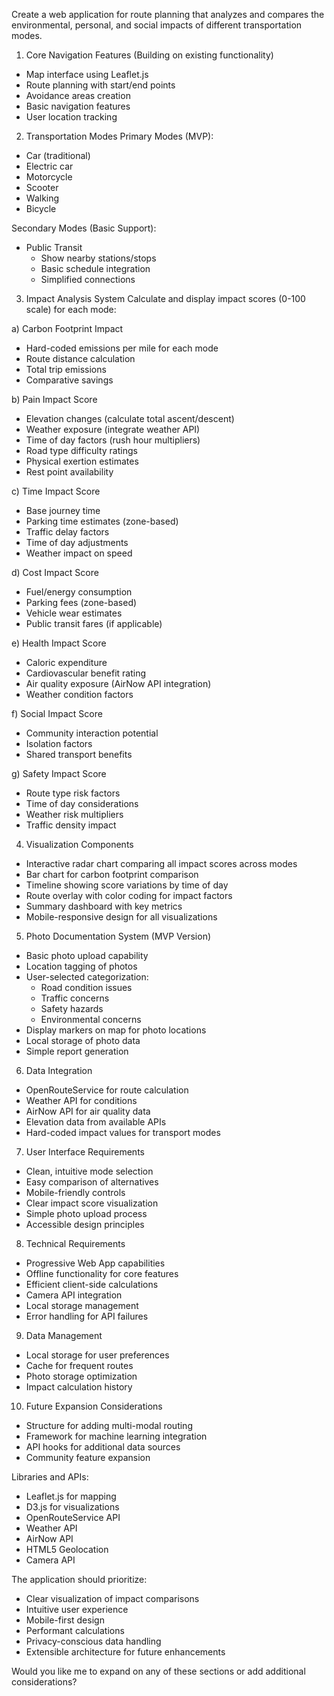 Create a web application for route planning that analyzes and compares the environmental, personal, and social impacts of different transportation modes.

1. Core Navigation Features (Building on existing functionality)
- Map interface using Leaflet.js
- Route planning with start/end points
- Avoidance areas creation
- Basic navigation features
- User location tracking

2. Transportation Modes
Primary Modes (MVP):
- Car (traditional)
- Electric car
- Motorcycle
- Scooter
- Walking
- Bicycle

Secondary Modes (Basic Support):
- Public Transit
  - Show nearby stations/stops
  - Basic schedule integration
  - Simplified connections

3. Impact Analysis System
Calculate and display impact scores (0-100 scale) for each mode:

a) Carbon Footprint Impact
- Hard-coded emissions per mile for each mode
- Route distance calculation
- Total trip emissions
- Comparative savings

b) Pain Impact Score
- Elevation changes (calculate total ascent/descent)
- Weather exposure (integrate weather API)
- Time of day factors (rush hour multipliers)
- Road type difficulty ratings
- Physical exertion estimates
- Rest point availability

c) Time Impact Score
- Base journey time
- Parking time estimates (zone-based)
- Traffic delay factors
- Time of day adjustments
- Weather impact on speed

d) Cost Impact Score
- Fuel/energy consumption
- Parking fees (zone-based)
- Vehicle wear estimates
- Public transit fares (if applicable)

e) Health Impact Score
- Caloric expenditure
- Cardiovascular benefit rating
- Air quality exposure (AirNow API integration)
- Weather condition factors

f) Social Impact Score
- Community interaction potential
- Isolation factors
- Shared transport benefits

g) Safety Impact Score
- Route type risk factors
- Time of day considerations
- Weather risk multipliers
- Traffic density impact

4. Visualization Components
- Interactive radar chart comparing all impact scores across modes
- Bar chart for carbon footprint comparison
- Timeline showing score variations by time of day
- Route overlay with color coding for impact factors
- Summary dashboard with key metrics
- Mobile-responsive design for all visualizations

5. Photo Documentation System (MVP Version)
- Basic photo upload capability
- Location tagging of photos
- User-selected categorization:
  - Road condition issues
  - Traffic concerns
  - Safety hazards
  - Environmental concerns
- Display markers on map for photo locations
- Local storage of photo data
- Simple report generation

6. Data Integration
- OpenRouteService for route calculation
- Weather API for conditions
- AirNow API for air quality data
- Elevation data from available APIs
- Hard-coded impact values for transport modes

7. User Interface Requirements
- Clean, intuitive mode selection
- Easy comparison of alternatives
- Mobile-friendly controls
- Clear impact score visualization
- Simple photo upload process
- Accessible design principles

8. Technical Requirements
- Progressive Web App capabilities
- Offline functionality for core features
- Efficient client-side calculations
- Camera API integration
- Local storage management
- Error handling for API failures

9. Data Management
- Local storage for user preferences
- Cache for frequent routes
- Photo storage optimization
- Impact calculation history

10. Future Expansion Considerations
- Structure for adding multi-modal routing
- Framework for machine learning integration
- API hooks for additional data sources
- Community feature expansion

Libraries and APIs:
- Leaflet.js for mapping
- D3.js for visualizations
- OpenRouteService API
- Weather API
- AirNow API
- HTML5 Geolocation
- Camera API

The application should prioritize:
- Clear visualization of impact comparisons
- Intuitive user experience
- Mobile-first design
- Performant calculations
- Privacy-conscious data handling
- Extensible architecture for future enhancements

Would you like me to expand on any of these sections or add additional considerations?
